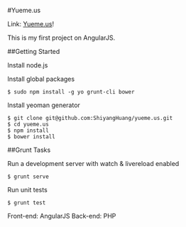 #Yueme.us

Link: [Yueme.us](http://yueme.us/)!

This is my first project on AngularJS.

##Getting Started

Install node.js

Install global packages
```
$ sudo npm install -g yo grunt-cli bower
```
Install yeoman generator

```
$ git clone git@github.com:ShiyangHuang/yueme.us.git
$ cd yueme.us
$ npm install
$ bower install
```

##Grunt Tasks

Run a development server with watch & livereload enabled
```
$ grunt serve
```
Run unit tests
```
$ grunt test
```

Front-end:  AngularJS
Back-end:   PHP

